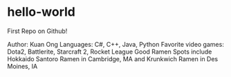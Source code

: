 # hello-world
First Repo on Github!

Author: Kuan Ong
Languages: C#, C++, Java, Python
Favorite video games: Dota2, Battlerite, Starcraft 2, Rocket League
Good Ramen Spots include Hokkaido Santoro Ramen in Cambridge, MA and Krunkwich Ramen in Des Moines, IA
